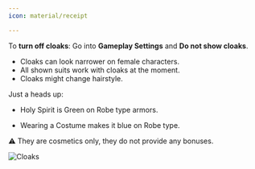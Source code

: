 ```yaml
---
icon: material/receipt

---
```

To **turn off cloaks**: Go into **Gameplay Settings** and **Do not show cloaks**.

- Cloaks can look narrower on female characters.
- All shown suits work with cloaks at the moment.
- Cloaks might change hairstyle.

Just a heads up:

- Holy Spirit is Green on Robe type armors.

- Wearing a Costume makes it blue on Robe type.

:warning: They are cosmetics only, they do not provide any bonuses.

![Cloaks](https://i.postimg.cc/fLYrRX4j/cloaks.png)